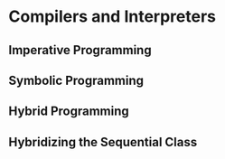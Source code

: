 # Compilers and Interpreters

## Imperative Programming

## Symbolic Programming

## Hybrid Programming

## Hybridizing the Sequential Class


